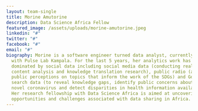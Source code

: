 ```yaml
---
layout: team-single
title: Morine Amutorine
description: Data Science Africa Fellow
featured_image: /assets/uploads/morine-amutorine.jpeg
linkedin: "#"
twitter: "#"
facebook: "#"
email: "#"
biography: Morine is a software engineer turned data analyst, currently working
  with Pulse Lab Kampala. For the last 5 years, her analytics work has been
  dominated by social data including social media data (conducting real-time
  content analysis and knowledge translation research), public radio (analysing
  public perceptions on topics that inform the work of the SDGs) and Google
  search data (to reveal knowledge gaps, identify public concerns about the
  novel coronavirus and detect disparities in health information availability).
  Her research fellowship with Data Science Africa is aimed at uncovering
  opportunities and challenges associated with data sharing in Africa.
---
```

